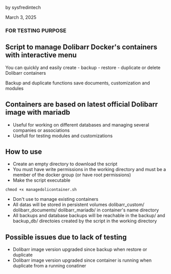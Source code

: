 by sysfredintech

March 3, 2025

### FOR TESTING PURPOSE

## Script to manage Dolibarr Docker's containers with interactive menu
You can quickly and easily create - backup - restore - duplicate or delete Dolibarr containers

Backup and duplicate functions save documents, customization and modules

## Containers are based on latest official Dolibarr image with mariadb
- Useful for working on different databases and managing several companies or associations
- Usefull for testing modules and customizations

## How to use
- Create an empty directory to download the script
- You must have write permissions in the working directory and must be a member of the docker group (or have root permissions)
- Make the script executable
```
chmod +x managedolicontainer.sh
```
- Don't use to manage existing containers
- All datas will be stored in persistent volumes dolibarr_custom/ dolibarr_documents/ dolibarr_mariadb/ in container's name directory
- All backups and database backups will be reachable in the backup/ and backup_db/ directoies created by the script in the working directory

## Possible issues due to lack of testing
- Dolibarr image version upgraded since backup when restore or duplicate
- Dolibarr image version upgraded since container is running when duplicate from a running conatiner
